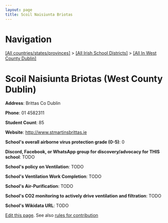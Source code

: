 ```yaml
---
layout: page
title: Scoil Naisiunta Briotas
---
```

# Navigation

[[All countries/states/provinces]](../../..) > [[All Irish School Districts]](../..) > [[All In West County Dublin]](..)

# Scoil Naisiunta Briotas (West County Dublin)

**Address**: Brittas Co Dublin

**Phone**: 01 4582311

**Student Count**: 85

**Website**: <http://www.stmartinsbrittas.ie>

**School's overall airborne virus protection grade (0-5)**: 0

**Discord, Facebook, or WhatsApp group for discovery/advocacy for THIS school**: TODO

**School's policy on Ventilation**: TODO

**School's Ventilation Work Completion**: TODO

**School's Air-Purification**: TODO

**School's CO2 monitoring to actively drive ventilation and filtration**: TODO

**School's Wikidata URL**: TODO


[Edit this page](https://github.com/ventilate-schools/Ireland/edit/main/./Dublin_West_County_Dublin/Scoil_Naisiunta_Briotas.md). See also [rules for contribution](../../../contribution-rules/)